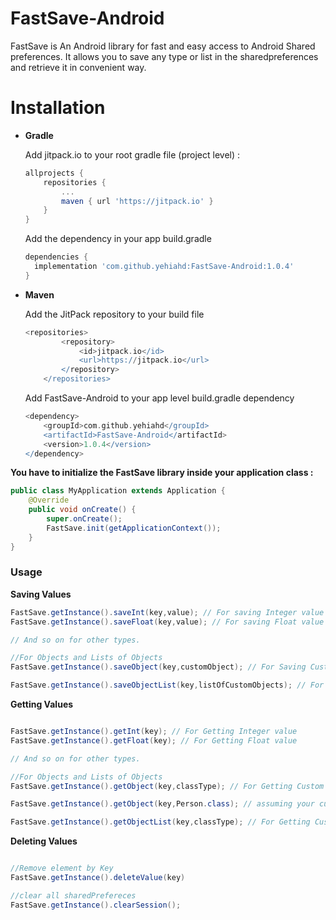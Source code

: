 # FastSave-Android

FastSave is An Android library for fast and easy access to Android Shared preferences.
It allows you to save any type or list in the sharedpreferences and retrieve it in convenient way.

# Installation


* **Gradle**

	Add jitpack.io to your root gradle file (project level) :
	```gradle
  allprojects {
  		repositories {
  			...
  			maven { url 'https://jitpack.io' }
  		}
  	}
	```

	Add the dependency in your app build.gradle
	```gradle
  dependencies {
      implementation 'com.github.yehiahd:FastSave-Android:1.0.4'
  }
	```

* **Maven**

	Add the JitPack repository to your build file
	```gradle
	<repositories>
    		<repository>
    		    <id>jitpack.io</id>
    		    <url>https://jitpack.io</url>
    		</repository>
    	</repositories>
	```

	Add FastSave-Android to your app level build.gradle dependency

	```gradle
  <dependency>
  	    <groupId>com.github.yehiahd</groupId>
  	    <artifactId>FastSave-Android</artifactId>
  	    <version>1.0.4</version>
  	</dependency>
	```

<b>You have to initialize the FastSave library inside your application class :</b>

```java
public class MyApplication extends Application {
    @Override
    public void onCreate() {
        super.onCreate();
        FastSave.init(getApplicationContext());
    }
}

```

### Usage

<b>Saving Values</b>
```java
FastSave.getInstance().saveInt(key,value); // For saving Integer value
FastSave.getInstance().saveFloat(key,value); // For saving Float value

// And so on for other types.

//For Objects and Lists of Objects
FastSave.getInstance().saveObject(key,customObject); // For Saving Custom Object

FastSave.getInstance().saveObjectList(key,listOfCustomObjects); // For Saving Custom Objects List

```

<b>Getting Values</b>
```java

FastSave.getInstance().getInt(key); // For Getting Integer value
FastSave.getInstance().getFloat(key); // For Getting Float value

// And so on for other types.

//For Objects and Lists of Objects
FastSave.getInstance().getObject(key,classType); // For Getting Custom Object

FastSave.getInstance().getObject(key,Person.class); // assuming your custom class called Person

FastSave.getInstance().getObjectList(key,classType); // For Getting Custom Objects List


```

<b>Deleting Values</b>
```java

//Remove element by Key
FastSave.getInstance().deleteValue(key)

//clear all sharedPrefereces
FastSave.getInstance().clearSession();

```
